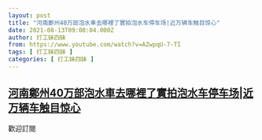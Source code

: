 ```yaml
---
layout: post
title: "河南鄭州40万部泡水車去哪裡了實拍泡水车停车场|近万辆车触目惊心"
date: 2021-08-13T09:00:04.000Z
author: 打工妹四妹
from: https://www.youtube.com/watch?v=AZwpqU-7-TI
tags: [ 打工妹四妹 ]
categories: [ 打工妹四妹 ]
---
```

<!--1628845204000-->
[河南鄭州40万部泡水車去哪裡了實拍泡水车停车场|近万辆车触目惊心](https://www.youtube.com/watch?v=AZwpqU-7-TI)
------

<div>
歡迎訂閱
</div>
